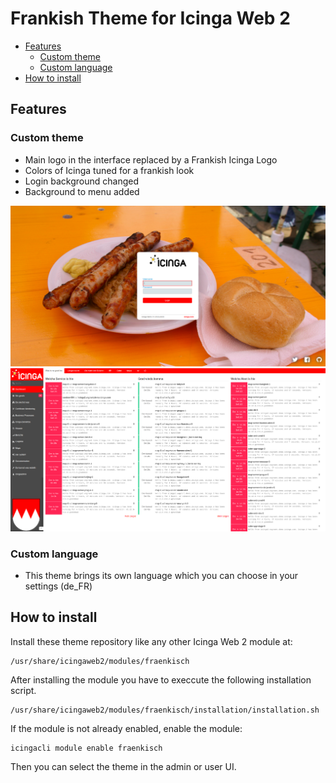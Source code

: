 Frankish Theme for Icinga Web 2
=================================

<!-- TOC -->

- [Features](#features)
  - [Custom theme](#custom-theme)
  - [Custom language](#custom-language)
- [How to install](#how-to-install)

<!-- /TOC -->

## Features

### Custom theme

* Main logo in the interface replaced by a Frankish Icinga Logo
* Colors of Icinga tuned for a frankish look
* Login background changed
* Background to menu added

![Screenshot Login](doc/screenshots/login.png)
![Screenshot Tactical Overview](doc/screenshots/about.png)

### Custom language

 * This theme brings its own language which you can choose in your settings (de_FR)

## How to install

Install these theme repository like any other Icinga Web 2 module at:

    /usr/share/icingaweb2/modules/fraenkisch
    
After installing the module you have to execcute the following installation script.

    /usr/share/icingaweb2/modules/fraenkisch/installation/installation.sh

If the module is not already enabled, enable the module:

    icingacli module enable fraenkisch

Then you can select the theme in the admin or user UI.
